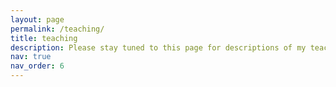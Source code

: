 ```yaml
---
layout: page
permalink: /teaching/
title: teaching
description: Please stay tuned to this page for descriptions of my teaching roles. Will be updated soon! 
nav: true
nav_order: 6
---
```



